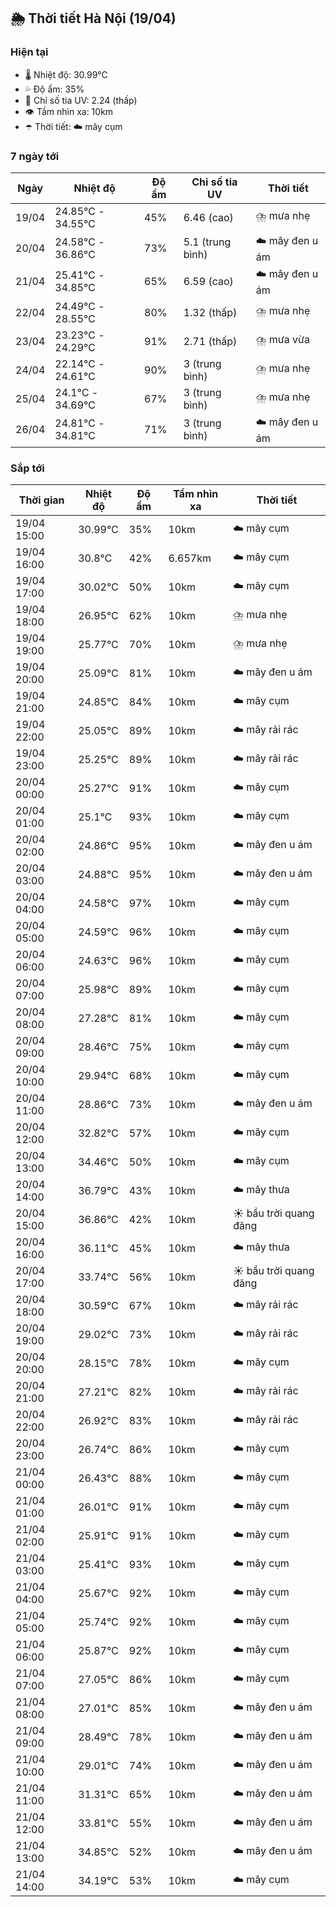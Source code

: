 ## 🌦️ Thời tiết Hà Nội (19/04)

### Hiện tại

- 🌡️ Nhiệt độ: 30.99℃
- 💦 Độ ẩm: 35%
- 🌟 Chỉ số tia UV: 2.24 (thấp)
- 👁️ Tầm nhìn xa: 10km
- ☂️ Thời tiết: ☁️ mây cụm

### 7 ngày tới

| Ngày | Nhiệt độ | Độ ẩm | Chỉ số tia UV | Thời tiết |
| --- | --- | --- | --- | --- |
| 19/04 | 24.85℃ - 34.55℃ | 45% | 6.46 (cao) | ⛈️ mưa nhẹ |
| 20/04 | 24.58℃ - 36.86℃ | 73% | 5.1 (trung bình) | ☁️ mây đen u ám |
| 21/04 | 25.41℃ - 34.85℃ | 65% | 6.59 (cao) | ☁️ mây đen u ám |
| 22/04 | 24.49℃ - 28.55℃ | 80% | 1.32 (thấp) | ⛈️ mưa nhẹ |
| 23/04 | 23.23℃ - 24.29℃ | 91% | 2.71 (thấp) | ⛈️ mưa vừa |
| 24/04 | 22.14℃ - 24.61℃ | 90% | 3 (trung bình) | ⛈️ mưa nhẹ |
| 25/04 | 24.1℃ - 34.69℃ | 67% | 3 (trung bình) | ⛈️ mưa nhẹ |
| 26/04 | 24.81℃ - 34.81℃ | 71% | 3 (trung bình) | ☁️ mây đen u ám |

### Sắp tới

| Thời gian | Nhiệt độ | Độ ẩm | Tầm nhìn xa | Thời tiết |
| --- | --- | --- | --- | --- |
| 19/04 15:00 | 30.99℃ | 35% | 10km | ☁️ mây cụm |
| 19/04 16:00 | 30.8℃ | 42% | 6.657km | ☁️ mây cụm |
| 19/04 17:00 | 30.02℃ | 50% | 10km | ☁️ mây cụm |
| 19/04 18:00 | 26.95℃ | 62% | 10km | ⛈️ mưa nhẹ |
| 19/04 19:00 | 25.77℃ | 70% | 10km | ⛈️ mưa nhẹ |
| 19/04 20:00 | 25.09℃ | 81% | 10km | ☁️ mây đen u ám |
| 19/04 21:00 | 24.85℃ | 84% | 10km | ☁️ mây cụm |
| 19/04 22:00 | 25.05℃ | 89% | 10km | ☁️ mây rải rác |
| 19/04 23:00 | 25.25℃ | 89% | 10km | ☁️ mây rải rác |
| 20/04 00:00 | 25.27℃ | 91% | 10km | ☁️ mây cụm |
| 20/04 01:00 | 25.1℃ | 93% | 10km | ☁️ mây cụm |
| 20/04 02:00 | 24.86℃ | 95% | 10km | ☁️ mây đen u ám |
| 20/04 03:00 | 24.88℃ | 95% | 10km | ☁️ mây đen u ám |
| 20/04 04:00 | 24.58℃ | 97% | 10km | ☁️ mây cụm |
| 20/04 05:00 | 24.59℃ | 96% | 10km | ☁️ mây cụm |
| 20/04 06:00 | 24.63℃ | 96% | 10km | ☁️ mây cụm |
| 20/04 07:00 | 25.98℃ | 89% | 10km | ☁️ mây cụm |
| 20/04 08:00 | 27.28℃ | 81% | 10km | ☁️ mây cụm |
| 20/04 09:00 | 28.46℃ | 75% | 10km | ☁️ mây cụm |
| 20/04 10:00 | 29.94℃ | 68% | 10km | ☁️ mây cụm |
| 20/04 11:00 | 28.86℃ | 73% | 10km | ☁️ mây đen u ám |
| 20/04 12:00 | 32.82℃ | 57% | 10km | ☁️ mây cụm |
| 20/04 13:00 | 34.46℃ | 50% | 10km | ☁️ mây cụm |
| 20/04 14:00 | 36.79℃ | 43% | 10km | ☁️ mây thưa |
| 20/04 15:00 | 36.86℃ | 42% | 10km | ☀️ bầu trời quang đãng |
| 20/04 16:00 | 36.11℃ | 45% | 10km | ☁️ mây thưa |
| 20/04 17:00 | 33.74℃ | 56% | 10km | ☀️ bầu trời quang đãng |
| 20/04 18:00 | 30.59℃ | 67% | 10km | ☁️ mây rải rác |
| 20/04 19:00 | 29.02℃ | 73% | 10km | ☁️ mây rải rác |
| 20/04 20:00 | 28.15℃ | 78% | 10km | ☁️ mây cụm |
| 20/04 21:00 | 27.21℃ | 82% | 10km | ☁️ mây rải rác |
| 20/04 22:00 | 26.92℃ | 83% | 10km | ☁️ mây rải rác |
| 20/04 23:00 | 26.74℃ | 86% | 10km | ☁️ mây cụm |
| 21/04 00:00 | 26.43℃ | 88% | 10km | ☁️ mây cụm |
| 21/04 01:00 | 26.01℃ | 91% | 10km | ☁️ mây cụm |
| 21/04 02:00 | 25.91℃ | 91% | 10km | ☁️ mây cụm |
| 21/04 03:00 | 25.41℃ | 93% | 10km | ☁️ mây cụm |
| 21/04 04:00 | 25.67℃ | 92% | 10km | ☁️ mây cụm |
| 21/04 05:00 | 25.74℃ | 92% | 10km | ☁️ mây cụm |
| 21/04 06:00 | 25.87℃ | 92% | 10km | ☁️ mây cụm |
| 21/04 07:00 | 27.05℃ | 86% | 10km | ☁️ mây cụm |
| 21/04 08:00 | 27.01℃ | 85% | 10km | ☁️ mây đen u ám |
| 21/04 09:00 | 28.49℃ | 78% | 10km | ☁️ mây đen u ám |
| 21/04 10:00 | 29.01℃ | 74% | 10km | ☁️ mây đen u ám |
| 21/04 11:00 | 31.31℃ | 65% | 10km | ☁️ mây đen u ám |
| 21/04 12:00 | 33.81℃ | 55% | 10km | ☁️ mây đen u ám |
| 21/04 13:00 | 34.85℃ | 52% | 10km | ☁️ mây đen u ám |
| 21/04 14:00 | 34.19℃ | 53% | 10km | ☁️ mây cụm |
